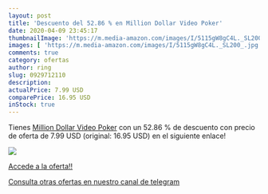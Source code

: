 ```yaml
---
layout: post
title: 'Descuento del 52.86 % en Million Dollar Video Poker'
date: 2020-04-09 23:45:17
thumbnailImage: 'https://m.media-amazon.com/images/I/5115gW8gC4L._SL200_.jpg'
images: [ 'https://m.media-amazon.com/images/I/5115gW8gC4L._SL200_.jpg' ]
comments: true
category: ofertas
author: ring
slug: 0929712110
description:
actualPrice: 7.99 USD
comparePrice: 16.95 USD
inStock: true
---
```


Tienes [Million Dollar Video Poker](https://www.amazon.com/dp/0929712110/?tag=redken08-20) con un 52.86 % de descuento con precio de oferta de 7.99 USD (original: 16.95 USD) en el siguiente enlace!

[![](https://m.media-amazon.com/images/I/5115gW8gC4L._SL200_.jpg)](https://www.amazon.com/dp/0929712110/?tag=redken08-20)

[Accede a la oferta!!](https://www.amazon.com/dp/0929712110/?tag=redken08-20)

[Consulta otras ofertas en nuestro canal de telegram](https://t.me/s/ofertas25)
